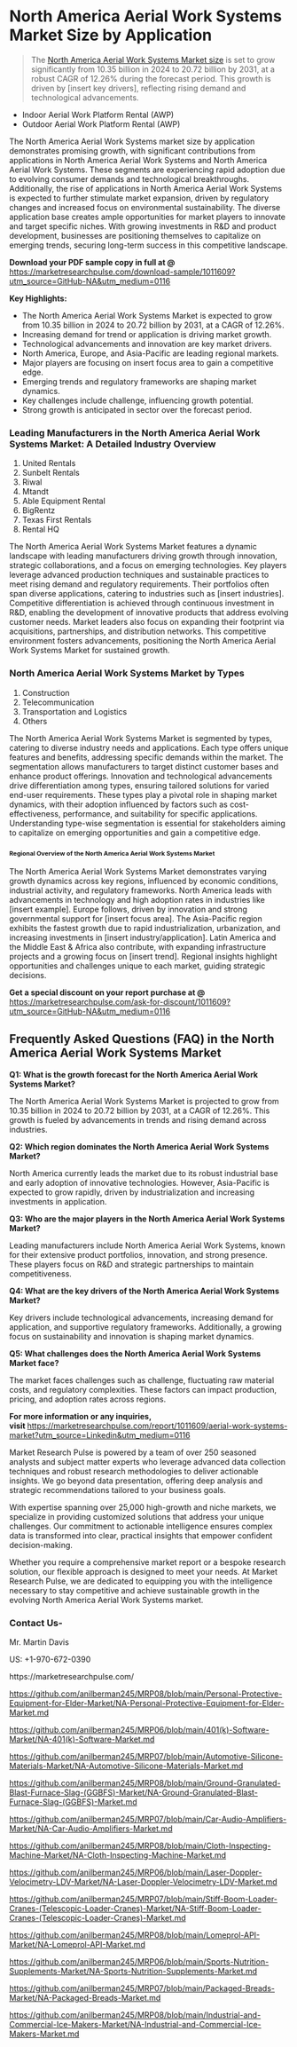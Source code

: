 <h1>North America Aerial Work Systems Market&nbsp;Size by Application</h1><blockquote><p>The <a href="https://marketresearchpulse.com/download-sample/1011609?utm_source=GitHub-NA&amp;utm_medium=0116">North America Aerial Work Systems Market size</a> is set to grow significantly from 10.35 billion in 2024 to 20.72 billion by 2031, at a robust CAGR of 12.26% during the forecast period. This growth is driven by [insert key drivers], reflecting rising demand and technological advancements.</p></blockquote><ul><li>Indoor Aerial Work Platform Rental (AWP) <li> Outdoor Aerial Work Platform Rental (AWP)</li></ul><p>The North America Aerial Work Systems market size by application demonstrates promising growth, with significant contributions from applications in North America Aerial Work Systems and North America Aerial Work Systems. These segments are experiencing rapid adoption due to evolving consumer demands and technological breakthroughs. Additionally, the rise of applications in North America Aerial Work Systems is expected to further stimulate market expansion, driven by regulatory changes and increased focus on environmental sustainability. The diverse application base creates ample opportunities for market players to innovate and target specific niches. With growing investments in R&D and product development, businesses are positioning themselves to capitalize on emerging trends, securing long-term success in this competitive landscape.</p><p><strong>Download your PDF sample copy in full at @ </strong><a href="https://marketresearchpulse.com/download-sample/1011609?utm_source=GitHub-NA&amp;utm_medium=0116">https://marketresearchpulse.com/download-sample/1011609?utm_source=GitHub-NA&amp;utm_medium=0116</a></p><p><strong>Key Highlights: </strong></p><ul><li>The North America Aerial Work Systems Market is expected to grow from 10.35 billion in 2024 to 20.72 billion by 2031, at a CAGR of 12.26%.</li><li>Increasing demand for trend or application is driving market growth.</li><li>Technological advancements and innovation are key market drivers.</li><li>North America, Europe, and Asia-Pacific are leading regional markets.</li><li>Major players are focusing on insert focus area to gain a competitive edge.</li><li>Emerging trends and regulatory frameworks are shaping market dynamics.</li><li>Key challenges include challenge, influencing growth potential.</li><li>Strong growth is anticipated in sector over the forecast period.</li></ul><h3>Leading Manufacturers in the North America Aerial Work Systems Market: A Detailed Industry Overview</h3><ol><li>United Rentals</li><li>Sunbelt Rentals</li><li>Riwal</li><li>Mtandt</li><li>Able Equipment Rental</li><li>BigRentz</li><li>Texas First Rentals</li><li>Rental HQ</li></ol><div class="flex max-w-full flex-col flex-grow"><div class="min-h-8 text-message flex w-full flex-col items-end gap-2 whitespace-normal break-words [.text-message+&amp;]:mt-5" dir="auto" data-message-author-role="assistant" data-message-id="fd8432e4-4910-450d-b182-61b7bfb0a01f" data-message-model-slug="gpt-4o"><div class="flex w-full flex-col gap-1 empty:hidden first:pt-[3px]"><div class="markdown prose w-full break-words dark:prose-invert light"><p>The North America Aerial Work Systems Market features a dynamic landscape with leading manufacturers driving growth through innovation, strategic collaborations, and a focus on emerging technologies. Key players leverage advanced production techniques and sustainable practices to meet rising demand and regulatory requirements. Their portfolios often span diverse applications, catering to industries such as [insert industries]. Competitive differentiation is achieved through continuous investment in R&amp;D, enabling the development of innovative products that address evolving customer needs. Market leaders also focus on expanding their footprint via acquisitions, partnerships, and distribution networks. This competitive environment fosters advancements, positioning the North America Aerial Work Systems Market for sustained growth.</p></div></div></div></div><h3>North America Aerial Work Systems Market by Types</h3><ol><li>Construction <li> Telecommunication <li> Transportation and Logistics <li> Others</li></ol><div class="flex max-w-full flex-col flex-grow"><div class="min-h-8 text-message flex w-full flex-col items-end gap-2 whitespace-normal break-words [.text-message+&amp;]:mt-5" dir="auto" data-message-author-role="assistant" data-message-id="084470be-0bb7-4664-bddf-5156b4f41249" data-message-model-slug="gpt-4o-mini"><div class="flex w-full flex-col gap-1 empty:hidden first:pt-[3px]"><div class="markdown prose w-full break-words dark:prose-invert light"><p>The North America Aerial Work Systems Market is segmented by types, catering to diverse industry needs and applications. Each type offers unique features and benefits, addressing specific demands within the market. The segmentation allows manufacturers to target distinct customer bases and enhance product offerings. Innovation and technological advancements drive differentiation among types, ensuring tailored solutions for varied end-user requirements. These types play a pivotal role in shaping market dynamics, with their adoption influenced by factors such as cost-effectiveness, performance, and suitability for specific applications. Understanding type-wise segmentation is essential for stakeholders aiming to capitalize on emerging opportunities and gain a competitive edge.</p></div></div></div></div><h3><span style="font-size: 11px;">Regional Overview of the North America Aerial Work Systems Market</span></h3><div class="flex max-w-full flex-col flex-grow"><div class="min-h-8 text-message flex w-full flex-col items-end gap-2 whitespace-normal break-words [.text-message+&amp;]:mt-5" dir="auto" data-message-author-role="assistant" data-message-id="e9038762-ce64-4e30-91c9-9bd413514231" data-message-model-slug="gpt-4o-mini"><div class="flex w-full flex-col gap-1 empty:hidden first:pt-[3px]"><div class="markdown prose w-full break-words dark:prose-invert light"><p>The North America Aerial Work Systems Market demonstrates varying growth dynamics across key regions, influenced by economic conditions, industrial activity, and regulatory frameworks. North America leads with advancements in technology and high adoption rates in industries like [insert example]. Europe follows, driven by innovation and strong governmental support for [insert focus area]. The Asia-Pacific region exhibits the fastest growth due to rapid industrialization, urbanization, and increasing investments in [insert industry/application]. Latin America and the Middle East &amp; Africa also contribute, with expanding infrastructure projects and a growing focus on [insert trend]. Regional insights highlight opportunities and challenges unique to each market, guiding strategic decisions.</p></div></div></div></div><p><strong>Get a special discount on your report purchase at @ </strong><a href="https://marketresearchpulse.com/ask-for-discount/1011609?utm_source=GitHub-NA&amp;utm_medium=0116">https://marketresearchpulse.com/ask-for-discount/1011609?utm_source=GitHub-NA&amp;utm_medium=0116</a></p><h2>Frequently Asked Questions (FAQ) in the North America Aerial Work Systems Market</h2><p><strong>Q1: What is the growth forecast for the North America Aerial Work Systems Market?</strong></p><p>The North America Aerial Work Systems Market is projected to grow from 10.35 billion in 2024 to 20.72 billion by 2031, at a CAGR of 12.26%. This growth is fueled by advancements in trends and rising demand across industries.</p><p><strong>Q2: Which region dominates the North America Aerial Work Systems Market?</strong></p><p>North America currently leads the market due to its robust industrial base and early adoption of innovative technologies. However, Asia-Pacific is expected to grow rapidly, driven by industrialization and increasing investments in application.</p><p><strong>Q3: Who are the major players in the North America Aerial Work Systems Market?</strong></p><p>Leading manufacturers include North America Aerial Work Systems, known for their extensive product portfolios, innovation, and strong presence. These players focus on R&amp;D and strategic partnerships to maintain competitiveness.</p><p><strong>Q4: What are the key drivers of the North America Aerial Work Systems Market?</strong></p><p>Key drivers include technological advancements, increasing demand for application, and supportive regulatory frameworks. Additionally, a growing focus on sustainability and innovation is shaping market dynamics.</p><p><strong>Q5: What challenges does the North America Aerial Work Systems Market face?</strong></p><p>The market faces challenges such as challenge, fluctuating raw material costs, and regulatory complexities. These factors can impact production, pricing, and adoption rates across regions.</p><p><strong>For more information or any inquiries, visit&nbsp;</strong><a href="https://marketresearchpulse.com/report/1011609/aerial-work-systems-market?utm_source=Linkedin&utm_medium=0116">https://marketresearchpulse.com/report/1011609/aerial-work-systems-market?utm_source=Linkedin&utm_medium=0116</a></p><p>Market Research Pulse is powered by a team of over 250 seasoned analysts and subject matter experts who leverage advanced data collection techniques and robust research methodologies to deliver actionable insights. We go beyond data presentation, offering deep analysis and strategic recommendations tailored to your business goals.</p><p>With expertise spanning over 25,000 high-growth and niche markets, we specialize in providing customized solutions that address your unique challenges. Our commitment to actionable intelligence ensures complex data is transformed into clear, practical insights that empower confident decision-making.</p><p>Whether you require a comprehensive market report or a bespoke research solution, our flexible approach is designed to meet your needs. At Market Research Pulse, we are dedicated to equipping you with the intelligence necessary to stay competitive and achieve sustainable growth in the evolving North America Aerial Work Systems market.</p><h3><strong>Contact Us-</strong></h3><p>Mr. Martin Davis</p><p>US: +1-970-672-0390</p><p>https://marketresearchpulse.com/</p><p><a href="https://github.com/anilberman245/MRP08/blob/main/Personal-Protective-Equipment-for-Elder-Market/NA-Personal-Protective-Equipment-for-Elder-Market.md">https://github.com/anilberman245/MRP08/blob/main/Personal-Protective-Equipment-for-Elder-Market/NA-Personal-Protective-Equipment-for-Elder-Market.md</a></p><p><a href="https://github.com/anilberman245/MRP06/blob/main/401(k)-Software-Market/NA-401(k)-Software-Market.md">https://github.com/anilberman245/MRP06/blob/main/401(k)-Software-Market/NA-401(k)-Software-Market.md</a></p><p><a href="https://github.com/anilberman245/MRP07/blob/main/Automotive-Silicone-Materials-Market/NA-Automotive-Silicone-Materials-Market.md">https://github.com/anilberman245/MRP07/blob/main/Automotive-Silicone-Materials-Market/NA-Automotive-Silicone-Materials-Market.md</a></p><p><a href="https://github.com/anilberman245/MRP08/blob/main/Ground-Granulated-Blast-Furnace-Slag-(GGBFS)-Market/NA-Ground-Granulated-Blast-Furnace-Slag-(GGBFS)-Market.md">https://github.com/anilberman245/MRP08/blob/main/Ground-Granulated-Blast-Furnace-Slag-(GGBFS)-Market/NA-Ground-Granulated-Blast-Furnace-Slag-(GGBFS)-Market.md</a></p><p><a href="https://github.com/anilberman245/MRP07/blob/main/Car-Audio-Amplifiers-Market/NA-Car-Audio-Amplifiers-Market.md">https://github.com/anilberman245/MRP07/blob/main/Car-Audio-Amplifiers-Market/NA-Car-Audio-Amplifiers-Market.md</a></p><p><a href="https://github.com/anilberman245/MRP08/blob/main/Cloth-Inspecting-Machine-Market/NA-Cloth-Inspecting-Machine-Market.md">https://github.com/anilberman245/MRP08/blob/main/Cloth-Inspecting-Machine-Market/NA-Cloth-Inspecting-Machine-Market.md</a></p><p><a href="https://github.com/anilberman245/MRP06/blob/main/Laser-Doppler-Velocimetry-LDV-Market/NA-Laser-Doppler-Velocimetry-LDV-Market.md">https://github.com/anilberman245/MRP06/blob/main/Laser-Doppler-Velocimetry-LDV-Market/NA-Laser-Doppler-Velocimetry-LDV-Market.md</a></p><p><a href="https://github.com/anilberman245/MRP07/blob/main/Stiff-Boom-Loader-Cranes-(Telescopic-Loader-Cranes)-Market/NA-Stiff-Boom-Loader-Cranes-(Telescopic-Loader-Cranes)-Market.md">https://github.com/anilberman245/MRP07/blob/main/Stiff-Boom-Loader-Cranes-(Telescopic-Loader-Cranes)-Market/NA-Stiff-Boom-Loader-Cranes-(Telescopic-Loader-Cranes)-Market.md</a></p><p><a href="https://github.com/anilberman245/MRP08/blob/main/Lomeprol-API-Market/NA-Lomeprol-API-Market.md">https://github.com/anilberman245/MRP08/blob/main/Lomeprol-API-Market/NA-Lomeprol-API-Market.md</a></p><p><a href="https://github.com/anilberman245/MRP06/blob/main/Sports-Nutrition-Supplements-Market/NA-Sports-Nutrition-Supplements-Market.md">https://github.com/anilberman245/MRP06/blob/main/Sports-Nutrition-Supplements-Market/NA-Sports-Nutrition-Supplements-Market.md</a></p><p><a href="https://github.com/anilberman245/MRP07/blob/main/Packaged-Breads-Market/NA-Packaged-Breads-Market.md">https://github.com/anilberman245/MRP07/blob/main/Packaged-Breads-Market/NA-Packaged-Breads-Market.md</a></p><p><a href="https://github.com/anilberman245/MRP08/blob/main/Industrial-and-Commercial-Ice-Makers-Market/NA-Industrial-and-Commercial-Ice-Makers-Market.md">https://github.com/anilberman245/MRP08/blob/main/Industrial-and-Commercial-Ice-Makers-Market/NA-Industrial-and-Commercial-Ice-Makers-Market.md</a></p>
